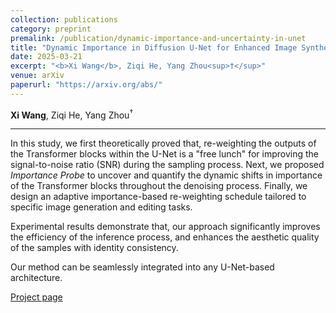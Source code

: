```yaml
---
collection: publications
category: preprint
premalink: /publication/dynamic-importance-and-uncertainty-in-unet
title: "Dynamic Importance in Diffusion U-Net for Enhanced Image Synthesis"
date: 2025-03-21
excerpt: "<b>Xi Wang</b>, Ziqi He, Yang Zhou<sup>†</sup>"
venue: arXiv
paperurl: "https://arxiv.org/abs/"
---
```


**Xi Wang**, Ziqi He, Yang Zhou<sup>†</sup>

---

In this study, we first theoretically proved that, re-weighting the outputs of the Transformer blocks within the U-Net is a "free lunch" for improving the signal-to-noise ratio (SNR) during the sampling process. 
Next, we proposed *Importance Probe* to uncover and quantify the dynamic shifts in importance of the Transformer blocks throughout the denoising process. 
Finally, we design an adaptive importance-based re-weighting schedule tailored to specific image generation and editing tasks. 

Experimental results demonstrate that, our approach significantly improves the efficiency of the inference process, and enhances the aesthetic quality of the samples with identity consistency. 

Our method can be seamlessly integrated into any U-Net-based architecture. 

[Project page](https://github.com/Hytidel/UNetReweighting)

